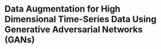# Data Augmentation for High Dimensional Time-Series Data Using Generative Adversarial Networks (GANs)
